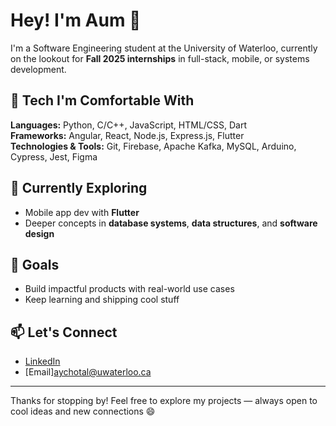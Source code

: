 # Hey! I'm Aum 👋

I'm a Software Engineering student at the University of Waterloo, currently on the lookout for **Fall 2025 internships** in full-stack, mobile, or systems development.

## 🚀 Tech I'm Comfortable With

**Languages:** Python, C/C++, JavaScript, HTML/CSS, Dart  
**Frameworks:** Angular, React, Node.js, Express.js, Flutter  
**Technologies & Tools:** Git, Firebase, Apache Kafka, MySQL, Arduino, Cypress, Jest, Figma

## 🧠 Currently Exploring

- Mobile app dev with **Flutter**
- Deeper concepts in **database systems**, **data structures**, and **software design**

## 🎯 Goals

- Build impactful products with real-world use cases  
- Keep learning and shipping cool stuff

## 📫 Let's Connect

- [LinkedIn](https://www.linkedin.com/in/aychotal/)  
- [Email]aychotal@uwaterloo.ca

---

Thanks for stopping by! Feel free to explore my projects — always open to cool ideas and new connections 😄
